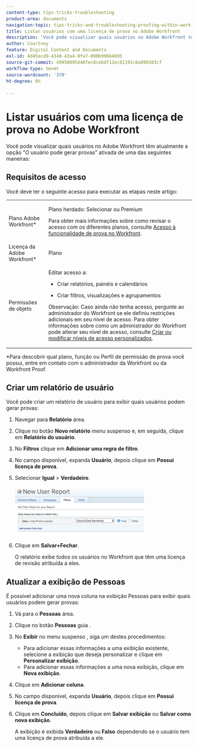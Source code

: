 ```yaml
---
content-type: tips-tricks-troubleshooting
product-area: documents
navigation-topic: tips-tricks-and-troubleshooting-proofing-within-workfront
title: Listar usuários com uma licença de prova no Adobe Workfront
description: 'Você pode visualizar quais usuários no Adobe Workfront têm atualmente a opção "O usuário pode gerar provas" ativada de uma das seguintes maneiras:'
author: Courtney
feature: Digital Content and Documents
exl-id: 4d45ecd9-4348-43a4-9fa7-090b996b4695
source-git-commit: 49950895440fec8cebdf12ec81191c6e890383cf
workflow-type: tm+mt
source-wordcount: '370'
ht-degree: 0%

---
```


# Listar usuários com uma licença de prova no Adobe Workfront

Você pode visualizar quais usuários no Adobe Workfront têm atualmente a opção &quot;O usuário pode gerar provas&quot; ativada de uma das seguintes maneiras:

## Requisitos de acesso

Você deve ter o seguinte acesso para executar as etapas neste artigo:

<table style="table-layout:auto"> 
 <col> 
 <col> 
 <tbody> 
  <tr> 
   <td role="rowheader">Plano Adobe Workfront*</td> 
   <td> <p>Plano herdado: Selecionar ou Premium</p> <p>Para obter mais informações sobre como revisar o acesso com os diferentes planos, consulte <a href="/help/quicksilver/administration-and-setup/manage-workfront/configure-proofing/access-to-proofing-functionality.md" class="MCXref xref">Acesso à funcionalidade de prova no Workfront</a>.</p> </td> 
  </tr> 
  <tr> 
   <td role="rowheader">Licença da Adobe Workfront*</td> 
   <td> <p>Plano</p> </td> 
  </tr> 
  <tr> 
   <td role="rowheader">Permissões de objeto</td> 
   <td> <p>Editar acesso a:</p> 
    <ul> 
     <li> <p>Criar relatórios, painéis e calendários</p> </li> 
     <li> <p>Criar filtros, visualizações e agrupamentos</p> </li> 
    </ul> <p>Observação: Caso ainda não tenha acesso, pergunte ao administrador do Workfront se ele definiu restrições adicionais em seu nível de acesso. Para obter informações sobre como um administrador do Workfront pode alterar seu nível de acesso, consulte <a href="../../../administration-and-setup/add-users/configure-and-grant-access/create-modify-access-levels.md" class="MCXref xref">Criar ou modificar níveis de acesso personalizados</a>.</p> </td> 
  </tr> 
 </tbody> 
</table>

&#42;Para descobrir qual plano, função ou Perfil de permissão de prova você possui, entre em contato com o administrador da Workfront ou da Workfront Proof.

## Criar um relatório de usuário

Você pode criar um relatório de usuário para exibir quais usuários podem gerar provas:

1. Navegar para **Relatório** área.
1. Clique no botão **Novo relatório** menu suspenso e, em seguida, clique em **Relatório do usuário**.

1. No **Filtros** clique em **Adicionar uma regra de filtro**.

1. No campo disponível, expanda **Usuário**, depois clique em **Possui licença de prova**.

1. Selecionar **Igual** > **Verdadeiro**.

   ![report_prooflicense.png](assets/report-prooflicenses-350x135.png)

1. Clique em **Salvar+Fechar**.

   O relatório exibe todos os usuários no Workfront que têm uma licença de revisão atribuída a eles.

## Atualizar a exibição de Pessoas

É possível adicionar uma nova coluna na exibição Pessoas para exibir quais usuários podem gerar provas:

1. Vá para o **Pessoas** área.
1. Clique no botão **Pessoas** guia .
1. No **Exibir** no menu suspenso , siga um destes procedimentos:

   * Para adicionar essas informações a uma exibição existente, selecione a exibição que deseja personalizar e clique em **Personalizar exibição**.
   * Para adicionar essas informações a uma nova exibição, clique em **Nova exibição**.

1. Clique em **Adicionar coluna**.
1. No campo disponível, expanda **Usuário**, depois clique em **Possui licença de prova**.

1. Clique em **Concluído**, depois clique em **Salvar exibição** ou **Salvar como nova exibição**.

   A exibição é exibida **Verdadeiro** ou **Falso** dependendo se o usuário tem uma licença de prova atribuída a ele.
